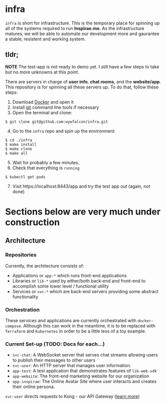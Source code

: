# infra
`infra` is short for infrastructure. This is the temporary place for spinning up all of the systems required to run **Inspirae.me**. As the infrastructure matures, we will be able to automate our development more and gaurantee a stable, resistent and working system.

## tldr;

**NOTE** The test-app is not ready to demo yet. I still have a few steps to take but no more unknowns at this point.

There are servers in charge of **user info**, **chat rooms**, and the **website/app**. This repository is for spinning all these servers up. To do that, follow these steps:
1. Download [Docker](https://docs.docker.com/docker-for-mac/install/) and open it
2. Install [git](https://gist.github.com/derhuerst/1b15ff4652a867391f03) command line tools if necessary
3. Open the terminal and clone:
```
$ git clone git@github.com:wywfalcon/infra.git
```
4. Go to the `infra` repo and spin up the environment
```
$ cd ./infra
$ make install
$ make clone
$ make all
```
5. Wait for probably a few minutes.
6. Check that everything is `running`
```
$ kubectl get pods
```
7. Visit https://localhost:8443/app and try the test app out (again, not done)

# Sections below are very much under construction

## Architecture

### Repositories
Currently, the architecture consists of:
- Applications or `app-*` which runs front-end applications
- Libraries or `lib-*` used by either/both back-end and front-end to accomplish some lower level / functional utility
- Services or `svc-*` which are back-end servers providing some abstract functionality

### Orchestration
These services and applications are currently orchestrated with `docker-compose`. Although this can work in the meantime, it is to be replaced with `Terraform` and `Kubernetes` in order to be a little less of a toy example.

### Current Set-up (TODO: Docs for each...)
- `svc-chat`: A WebSocket server that serves chat streams allowing users to publish their messages to other users
- `svc-user`: An HTTP server that manages user information.
- `app-test`: A test application that demonstrates features of `lib-web-sdk`
- `app-website`: The front-end marketing website for our organization
- `app-inspirae`: The Online Avatar Site where user interacts and creates their online persona.

`svc-user` directs requests to Kong - our API Gateway ([learn more](https://konghq.com/faqs/))
